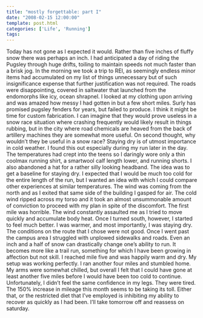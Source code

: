 ```yaml
---
title: "mostly forgettable: part I"
date: "2008-02-15 12:00:00"
template: post.html
categories: ['Life', 'Running']
tags: 
---
```

Today has not gone as I expected it would. Rather than five inches of fluffy snow there was perhaps an inch. I had anticipated a day of riding the Pugsley through huge drifts, toiling to maintain speeds not much faster than a brisk jog. In the morning we took a trip to REI, as seemingly endless minor items had accumulated on my list of things unnecessary but of such insignificance expense that further justification was not required. The roads were disappointing, covered in saltwater that launched from the endomorphs like icy, ocean shrapnel. I looked at my clothing upon arriving and was amazed how messy I had gotten in but a few short miles. Surly has promised pugsley fenders for years, but failed to produce. I think it might be time for custom fabrication. I can imagine that they would prove useless in a snow race situation where crashing frequently would likely result in things rubbing, but in the city where road chemicals are heaved from the back of artillery machines they are somewhat more useful. On second thought, why wouldn’t they be useful in a snow race? Staying dry is of utmost importance in cold weather.
I found this out especially during my run later in the day. The temperatures had crept into the teens so I daringly wore only a thin coolmax running shirt, a smartwool calf length lower, and running shorts. I also abandoned a hat for a rather silly looking headband. The idea was to get a baseline for staying dry. I expected that I would be much too cold for the entire length of the run, but I wanted an idea with which I could compare other experiences at similar temperatures. The wind was coming from the north and as I exited that same side of the building I gasped for air. The cold wind ripped across my torso and it took an almost unsummonable amount of conviction to proceed with my plan in spite of the discomfort. The first mile was horrible. The wind constantly assaulted me as I tried to move quickly and accumulate body heat. Once I turned south, however, I started to feel much better. I was warmer, and most importantly, I was staying dry. The conditions on the route that I chose were not good. Once I went past the campus area I struggled with unplowed sidewalks and roads. Even an inch and a half of snow can drastically change one’s ability to run. It becomes more like a trail run, something for which I have been growing in affection but not skill. I reached mile five and was happily warm and dry. My setup was working perfectly. I ran another four miles and stumbled home. My arms were somewhat chilled, but overall I felt that I could have gone at least another five miles before I would have been too cold to continue. Unfortunately, I didn’t feel the same confidence in my legs. They were tired. The 150% increase in mileage this month seems to be taking its toll. Either that, or the restricted diet that I’ve employed is inhibiting my ability to recover as quickly as I had been. I’ll take tomorrow off and reassess on saturday.
